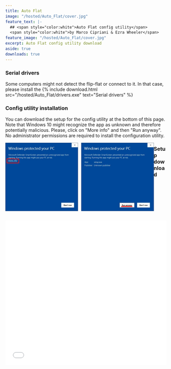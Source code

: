 ```yaml
---
title: Auto Flat
image: "/hosted/Auto_Flat/cover.jpg"
feature_text: |-
  ## <span style="color:white">Auto Flat config utility</span>
  <span style="color:white">by Marco Cipriani & Ezra Wheeler</span>
feature_image: "/hosted/Auto_Flat/cover.jpg"
excerpt: Auto Flat config utility download
aside: true
downloads: true
---
```


### Serial drivers

Some computers might not detect the flip-flat or connect to it. In that case, please install the {% include download.html src="/hosted/Auto_Flat/drivers.exe" text="Serial drivers" %}

### Config utility installation

You can download the setup for the config utility at the bottom of this page.
Note that Windows 10 might recognize the app as unknown and therefore potentially malicious. Please, click on "More info" and then "Run anyway". No administrator permissions are required to install the configuration utility.

<div>
<img src="/hosted/Auto_Flat/SmartScreen_1.jpg" style="margin-bottom: 30px" align="left" width="45%">
<img src="/hosted/Auto_Flat/SmartScreen_2.jpg" style="margin-left: 10px; margin-bottom: 30px" align="left" width="45%">
</div>

### Setup download

<iframe frameborder="no" src="/hosted/Auto_Flat/publish.htm" width="100%" height="450px" />
